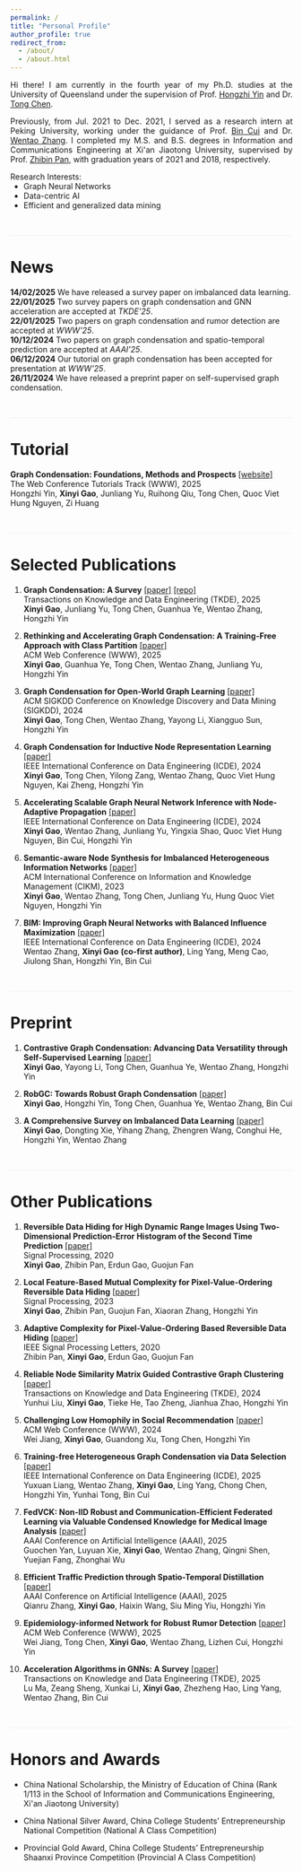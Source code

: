 ```yaml
---
permalink: /
title: "Personal Profile"
author_profile: true
redirect_from: 
  - /about/
  - /about.html
---
```



<p style="text-align: justify;">
Hi there! I am currently in the fourth year of my Ph.D. studies at the University of Queensland under the supervision of Prof. <a href="https://sites.google.com/view/hongzhi-yin/home">Hongzhi Yin</a> and Dr. <a href="https://researchers.uq.edu.au/researcher/27868">Tong Chen</a>.  
</p>

<p style="text-align: justify;">
Previously, from Jul. 2021 to Dec. 2021, I served as a research intern at Peking University, working under the guidance of Prof. <a href="https://cuibinpku.github.io/">Bin Cui</a> and Dr. <a href="https://zwt233.github.io/">Wentao Zhang</a>. I completed my M.S. and B.S. degrees in Information and Communications Engineering at Xi'an Jiaotong University, supervised by Prof. <a href="https://www.researchgate.net/profile/Zhibin-Pan-2">Zhibin Pan</a>, with graduation years of 2021 and 2018, respectively.
</p>


<p style="margin: 0;">Research Interests:</p>

<ul style="margin: 0;">
<li style="margin: 0;"> Graph Neural Networks </li>
<li style="margin: 0;"> Data-centric AI </li>
<li > Efficient and generalized data mining </li>
</ul>

  
<!-- **Email**: xinyi.gao AT uq.edu.au  -->




<div style="margin-top: 45px; margin-bottom: 25px; border-top: 1px solid #f0f0f0;"></div>

# News

**14/02/2025**  We have released a survey paper on imbalanced data learning.  
**22/01/2025**  Two survey papers on graph condensation and GNN acceleration are accepted at *TKDE'25*.  
**22/01/2025**  Two papers on graph condensation and rumor detection are accepted at *WWW'25*.  
**10/12/2024**  Two papers on graph condensation and spatio-temporal prediction are accepted at *AAAI'25*.  
**06/12/2024**  Our tutorial on graph condensation has been accepted for presentation at *WWW'25*.  
**26/11/2024**  We have released a preprint paper on self-supervised graph condensation.  

<div style="margin-top: 45px; margin-bottom: 25px; border-top: 1px solid #f0f0f0;"></div>



Tutorial
======
**Graph Condensation: Foundations, Methods and Prospects** [[website]](https://xygaog.github.io/WWW25tut/)  
The Web Conference Tutorials Track (WWW), 2025  
Hongzhi Yin, **Xinyi Gao**, Junliang Yu, Ruihong Qiu, Tong Chen, Quoc Viet Hung Nguyen, Zi Huang  


<div style="margin-top: 45px; margin-bottom: 25px; border-top: 1px solid #f0f0f0;"></div>



Selected Publications
======

1. **Graph Condensation: A Survey** [[paper]](https://arxiv.org/abs/2401.11720) [[repo]](https://github.com/XYGaoG/Graph-Condensation-Papers)  
Transactions on Knowledge and Data Engineering (TKDE), 2025  
**Xinyi Gao**, Junliang Yu, Tong Chen, Guanhua Ye, Wentao Zhang, Hongzhi Yin

1. **Rethinking and Accelerating Graph Condensation: A Training-Free Approach with Class Partition** [[paper]](https://arxiv.org/abs/2405.13707)  
ACM Web Conference (WWW), 2025  
**Xinyi Gao**, Guanhua Ye, Tong Chen, Wentao Zhang, Junliang Yu, Hongzhi Yin  


1. **Graph Condensation for Open-World Graph Learning** [[paper]](https://arxiv.org/abs/2405.17003)  
ACM SIGKDD Conference on Knowledge Discovery and Data Mining (SIGKDD), 2024  
**Xinyi Gao**, Tong Chen, Wentao Zhang, Yayong Li, Xiangguo Sun, Hongzhi Yin

1. **Graph Condensation for Inductive Node Representation Learning** [[paper]](https://arxiv.org/abs/2307.15967)  
IEEE International Conference on Data Engineering (ICDE), 2024  
**Xinyi Gao**, Tong Chen, Yilong Zang, Wentao Zhang, Quoc Viet Hung Nguyen, Kai Zheng, Hongzhi Yin

1. **Accelerating Scalable Graph Neural Network Inference with Node-Adaptive Propagation** [[paper]](https://arxiv.org/abs/2310.10998)    
IEEE International Conference on Data Engineering (ICDE), 2024  
**Xinyi Gao**, Wentao Zhang, Junliang Yu, Yingxia Shao, Quoc Viet Hung Nguyen, Bin Cui, Hongzhi Yin

1. **Semantic-aware Node Synthesis for Imbalanced Heterogeneous Information Networks** [[paper]](https://arxiv.org/abs/2302.14061)  
ACM International Conference on Information and Knowledge Management (CIKM), 2023  
**Xinyi Gao**, Wentao Zhang, Tong Chen, Junliang Yu, Hung Quoc Viet Nguyen, Hongzhi Yin


1. **BIM: Improving Graph Neural Networks with Balanced Influence Maximization** [[paper]](https://ieeexplore.ieee.org/document/10597992)  
IEEE International Conference on Data Engineering (ICDE), 2024  
Wentao Zhang, **Xinyi Gao** **(co-first author)**, Ling Yang, Meng Cao, Jiulong Shan, Hongzhi Yin, Bin Cui



<div style="margin-top: 45px; margin-bottom: 25px; border-top: 1px solid #f0f0f0;"></div>

Preprint
======


1. **Contrastive Graph Condensation: Advancing Data Versatility through Self-Supervised Learning** [[paper]](https://arxiv.org/abs/2411.17063)  
**Xinyi Gao**, Yayong Li, Tong Chen, Guanhua Ye, Wentao Zhang, Hongzhi Yin

1. **RobGC: Towards Robust Graph Condensation** [[paper]](https://arxiv.org/abs/2406.13200)  
**Xinyi Gao**, Hongzhi Yin, Tong Chen, Guanhua Ye, Wentao Zhang, Bin Cui

1. **A Comprehensive Survey on Imbalanced Data Learning** [[paper]](https://arxiv.org/abs/2502.08960)  
**Xinyi Gao**, Dongting Xie, Yihang Zhang, Zhengren Wang, Conghui He, Hongzhi Yin, Wentao Zhang

<div style="margin-top: 45px; margin-bottom: 25px; border-top: 1px solid #f0f0f0;"></div>



Other Publications
======

1. **Reversible Data Hiding for High Dynamic Range Images Using Two-Dimensional Prediction-Error Histogram of the Second Time Prediction** [[paper]](https://www.sciencedirect.com/science/article/pii/S0165168420301225)  
Signal Processing, 2020  
**Xinyi Gao**, Zhibin Pan, Erdun Gao, Guojun Fan

1. **Local Feature-Based Mutual Complexity for Pixel-Value-Ordering Reversible Data Hiding** [[paper]](https://www.sciencedirect.com/science/article/pii/S0165168422003723)  
Signal Processing, 2023  
**Xinyi Gao**, Zhibin Pan, Guojun Fan, Xiaoran Zhang, Hongzhi Yin

1. **Adaptive Complexity for Pixel-Value-Ordering Based Reversible Data Hiding** [[paper]](https://ieeexplore.ieee.org/document/9098041)  
IEEE Signal Processing Letters, 2020  
Zhibin Pan, **Xinyi Gao**, Erdun Gao, Guojun Fan

1. **Reliable Node Similarity Matrix Guided Contrastive Graph Clustering** [[paper]](https://arxiv.org/abs/2408.03765)  
Transactions on Knowledge and Data Engineering (TKDE), 2024  
Yunhui Liu, **Xinyi Gao**, Tieke He, Tao Zheng, Jianhua Zhao, Hongzhi Yin

1. **Challenging Low Homophily in Social Recommendation** [[paper]](https://dl.acm.org/doi/abs/10.1145/3589334.3645460)  
ACM Web Conference (WWW), 2024  
Wei Jiang, **Xinyi Gao**, Guandong Xu, Tong Chen, Hongzhi Yin

1. **Training-free Heterogeneous Graph Condensation via Data Selection** [[paper]](https://arxiv.org/abs/2412.16250)  
IEEE International Conference on Data Engineering (ICDE), 2025  
Yuxuan Liang, Wentao Zhang, **Xinyi Gao**, Ling Yang, Chong Chen, Hongzhi Yin, Yunhai Tong, Bin Cui

1. **FedVCK: Non-IID Robust and Communication-Efficient Federated Learning via Valuable Condensed Knowledge for Medical Image Analysis** [[paper]](https://arxiv.org/abs/2412.18557)  
AAAI Conference on Artificial Intelligence (AAAI), 2025  
Guochen Yan, Luyuan Xie, **Xinyi Gao**, Wentao Zhang, Qingni Shen, Yuejian Fang, Zhonghai Wu  

1. **Efficient Traffic Prediction through Spatio-Temporal Distillation** [[paper]](https://arxiv.org/abs/2501.10459)  
AAAI Conference on Artificial Intelligence (AAAI), 2025  
Qianru Zhang, **Xinyi Gao**, Haixin Wang, Siu Ming Yiu, Hongzhi Yin  

1. **Epidemiology-informed Network for Robust Rumor Detection** [[paper]](https://arxiv.org/abs/2411.12949)  
ACM Web Conference (WWW), 2025  
Wei Jiang, Tong Chen, **Xinyi Gao**, Wentao Zhang, Lizhen Cui, Hongzhi Yin  

1. **Acceleration Algorithms in GNNs: A Survey** [[paper]](https://arxiv.org/abs/2405.04114)  
Transactions on Knowledge and Data Engineering (TKDE), 2025  
Lu Ma, Zeang Sheng, Xunkai Li, **Xinyi Gao**, Zhezheng Hao, Ling Yang, Wentao Zhang, Bin Cui  


<div style="margin-top: 45px; margin-bottom: 25px; border-top: 1px solid #f0f0f0;"></div>


Honors and Awards
======
* China National Scholarship, the Ministry of Education of China 
(Rank 1/113 in the School of Information and Communications Engineering, Xi'an Jiaotong University)

* China National Silver Award, China College Students’ Entrepreneurship National Competition
(National A Class Competition)

* Provincial Gold Award, China College Students’ Entrepreneurship Shaanxi Province
Competition (Provincial A Class Competition)






<!-- Academic Experiences
======

**[2022.01-Present]** The University of Queensland (UQ), Ph.D. student. Supervisor: Prof. Hongzhi Yin

**[2021.06-2021.12]** Peking University (PKU), Research Intern. Supervisors: Prof. Bin Cui and Dr. Wentao Zhang

**[2018.06-2021.06]** Xi'an Jiaotong University (XJTU), M.S. in Information and Communications Engineering. Supervisor: Prof. Zhibin Pan

**[2014.09-2018.06]** Xi'an Jiaotong University (XJTU), B.S. in Information and Communications Engineering -->


